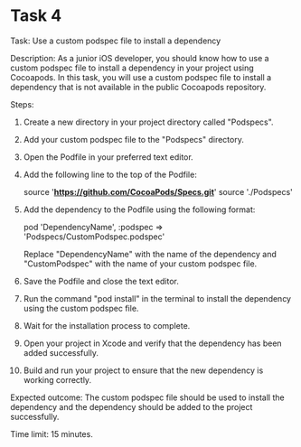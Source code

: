 # Task 4

Task: Use a custom podspec file to install a dependency

Description: As a junior iOS developer, you should know how to use a custom
podspec file to install a dependency in your project using Cocoapods. In this
task, you will use a custom podspec file to install a dependency that is not
available in the public Cocoapods repository.

Steps:

1. Create a new directory in your project directory called "Podspecs".
2. Add your custom podspec file to the "Podspecs" directory.
3. Open the Podfile in your preferred text editor.
4. Add the following line to the top of the Podfile:

    source '**https://github.com/CocoaPods/Specs.git**' source './Podspecs'

5. Add the dependency to the Podfile using the following format:

    pod 'DependencyName', :podspec => 'Podspecs/CustomPodspec.podspec'

    Replace "DependencyName" with the name of the dependency and "CustomPodspec"
    with the name of your custom podspec file.

6. Save the Podfile and close the text editor.
7. Run the command "pod install" in the terminal to install the dependency using
   the custom podspec file.
8. Wait for the installation process to complete.
9. Open your project in Xcode and verify that the dependency has been added
   successfully.
10. Build and run your project to ensure that the new dependency is working
    correctly.

Expected outcome: The custom podspec file should be used to install the
dependency and the dependency should be added to the project successfully.

Time limit: 15 minutes.
